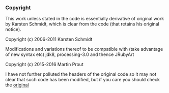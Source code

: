 ### Copyright

This work unless stated in the code is essentially derivative of original work by Karsten Schmidt, which is clear from the code (that retains his original notice).

Copyright (c) 2006-2011 Karsten Schmidt

Modifications and variations thereof to be compatible with (take advantage of new syntax etc) jdk8, processing-3.0 and thence JRubyArt

Copyright (c) 2015-2016 Martin Prout

I have not further polluted the headers of the original code so it may not clear that such code has been modified, but if you care you should check the [original][]

[original]:https://github.com/postspectacular/toxiclibs

